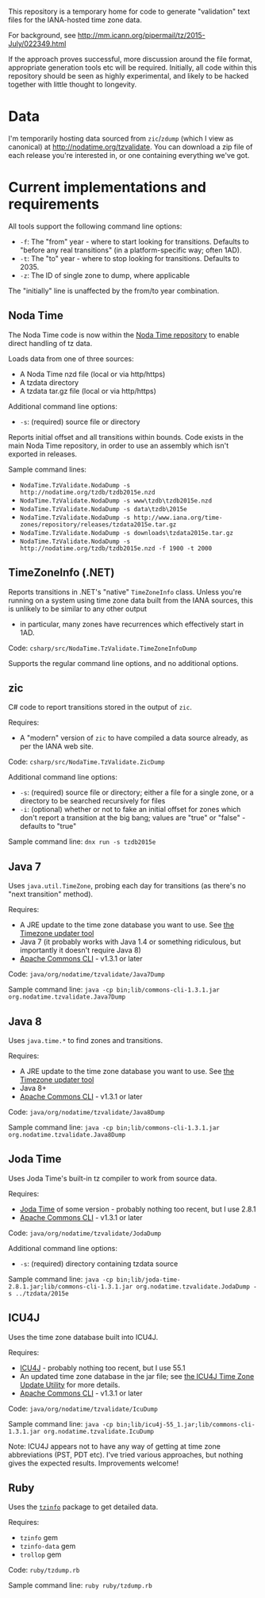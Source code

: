 This repository is a temporary home for code to generate "validation" text files
for the IANA-hosted time zone data.

For background, see http://mm.icann.org/pipermail/tz/2015-July/022349.html

If the approach proves successful, more discussion around the file format,
appropriate generation tools etc will be required. Initially, all code within
this repository should be seen as highly experimental, and likely to be hacked
together with little thought to longevity.

Data
====

I'm temporarily hosting data sourced from `zic`/`zdump` (which I view as canonical)
at http://nodatime.org/tzvalidate. You can download a zip file of each release you're
interested in, or one containing everything we've got.

Current implementations and requirements
====

All tools support the following command line options:

- `-f`: The "from" year - where to start looking for transitions. Defaults to "before any
  real transitions" (in a platform-specific way; often 1AD).
- `-t`: The "to" year - where to stop looking for transitions. Defaults to 2035.
- `-z`: The ID of single zone to dump, where applicable

 The "initially" line is unaffected by the from/to year combination.

Noda Time
----

The Noda Time code is now within the [Noda Time repository](https://github.com/nodatime/nodatime) to
enable direct handling of tz data.

Loads data from one of three sources:

- A Noda Time nzd file (local or via http/https)
- A tzdata directory
- A tzdata tar.gz file (local or via http/https)

Additional command line options:

- `-s`: (required) source file or directory

Reports initial offset and all transitions within bounds. Code exists in the main Noda Time repository,
in order to use an assembly which isn't exported in releases.

Sample command lines:

- `NodaTime.TzValidate.NodaDump -s http://nodatime.org/tzdb/tzdb2015e.nzd`
- `NodaTime.TzValidate.NodaDump -s www\tzdb\tzdb2015e.nzd`
- `NodaTime.TzValidate.NodaDump -s data\tzdb\2015e`
- `NodaTime.TzValidate.NodaDump -s http://www.iana.org/time-zones/repository/releases/tzdata2015e.tar.gz`
- `NodaTime.TzValidate.NodaDump -s downloads\tzdata2015e.tar.gz`
- `NodaTime.TzValidate.NodaDump -s http://nodatime.org/tzdb/tzdb2015e.nzd -f 1900 -t 2000`

TimeZoneInfo (.NET)
----

Reports transitions in .NET's "native" `TimeZoneInfo` class. Unless you're running on a system
using time zone data built from the IANA sources, this is unlikely to be similar to any other output
- in particular, many zones have recurrences which effectively start in 1AD.

Code: `csharp/src/NodaTime.TzValidate.TimeZoneInfoDump`

Supports the regular command line options, and no additional options.

zic
----

C# code to report transitions stored in the output of `zic`.

Requires:

- A "modern" version of `zic` to have compiled a data source already, as per the IANA web site.
 
Code: `csharp/src/NodaTime.TzValidate.ZicDump`

Additional command line options:

- `-s`: (required) source file or directory; either a file for a single zone,
  or a directory to be searched recursively for files
- `-i`: (optional) whether or not to fake an initial offset for zones which don't
  report a transition at the big bang; values are "true" or "false" - defaults to "true"

Sample command line: `dnx run -s tzdb2015e`

Java 7
----

Uses `java.util.TimeZone`, probing each day for transitions (as there's no "next transition" method).

Requires:

- A JRE update to the time zone database you want to use. See [the Timezone updater tool](http://www.oracle.com/technetwork/java/javase/tzupdater-readme-136440.html)
- Java 7 (it probably works with Java 1.4 or something ridiculous, but importantly it doesn't require Java 8)
- [Apache Commons CLI](https://commons.apache.org/proper/commons-cli/) - v1.3.1 or later

Code: `java/org/nodatime/tzvalidate/Java7Dump`

Sample command line: `java -cp bin;lib/commons-cli-1.3.1.jar org.nodatime.tzvalidate.Java7Dump`

Java 8
----

Uses `java.time.*` to find zones and transitions.

Requires:

- A JRE update to the time zone database you want to use. See [the Timezone updater tool](http://www.oracle.com/technetwork/java/javase/tzupdater-readme-136440.html)
- Java 8+
- [Apache Commons CLI](https://commons.apache.org/proper/commons-cli/) - v1.3.1 or later

Code: `java/org/nodatime/tzvalidate/Java8Dump`

Sample command line: `java -cp bin;lib/commons-cli-1.3.1.jar org.nodatime.tzvalidate.Java8Dump`

Joda Time
----

Uses Joda Time's built-in tz compiler to work from source data. 

Requires:

- [Joda Time](http://joda.org/joda-time) of some version - probably nothing too recent, but I use 2.8.1
- [Apache Commons CLI](https://commons.apache.org/proper/commons-cli/) - v1.3.1 or later

Code: `java/org/nodatime/tzvalidate/JodaDump`

Additional command line options:

- `-s`: (required) directory containing tzdata source

Sample command line: `java -cp bin;lib/joda-time-2.8.1.jar;lib/commons-cli-1.3.1.jar org.nodatime.tzvalidate.JodaDump -s ../tzdata/2015e`

ICU4J
----

Uses the time zone database built into ICU4J.

Requires:

- [ICU4J](http://site.icu-project.org/home) - probably nothing too recent, but I use 55.1
- An updated time zone database in the jar file; see [the ICU4J Time Zone Update Utility](http://icu-project.org/download/icutzu.html) for more details.  
- [Apache Commons CLI](https://commons.apache.org/proper/commons-cli/) - v1.3.1 or later

Code: `java/org/nodatime/tzvalidate/IcuDump`

Sample command line: `java -cp bin;lib/icu4j-55_1.jar;lib/commons-cli-1.3.1.jar org.nodatime.tzvalidate.IcuDump`

Note: ICU4J appears not to have any way of getting at time zone abbreviations (PST, PDT etc). I've tried various approaches, but nothing gives
the expected results. Improvements welcome!

Ruby
----

Uses the [`tzinfo`](https://tzinfo.github.io/) package to get detailed data. 

Requires:

- `tzinfo` gem 
- `tzinfo-data` gem
- `trollop` gem

Code: `ruby/tzdump.rb`

Sample command line: `ruby ruby/tzdump.rb`
